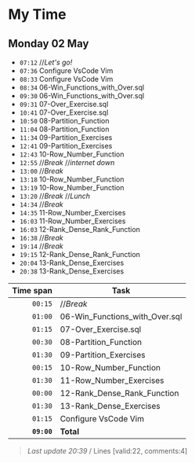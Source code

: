 # My Time

## Monday 02 May

- `07:12` //_Let's go!_
- `07:36` Configure VsCode Vim
- `08:33` Configure VsCode Vim
- `08:34` 06-Win_Functions_with_Over.sql
- `09:30` 06-Win_Functions_with_Over.sql
- `09:31` 07-Over_Exercise.sql
- `10:41` 07-Over_Exercise.sql
- `10:50` 08-Partition_Function
- `11:04` 08-Partition_Function
- `11:34` 09-Partition_Exercises
- `12:41` 09-Partition_Exercises
- `12:43` 10-Row_Number_Function
- `12:55` //_Break_ //_internet down_
- `13:00` //_Break_
- `13:18` 10-Row_Number_Function
- `13:19` 10-Row_Number_Function
- `13:20` //_Break_ //_Lunch_
- `14:34` //_Break_
- `14:35` 11-Row_Number_Exercises
- `16:03` 11-Row_Number_Exercises
- `16:03` 12-Rank_Dense_Rank_Function
- `16:38` //_Break_
- `19:14` //_Break_
- `19:15` 12-Rank_Dense_Rank_Function
- `20:04` 13-Rank_Dense_Exercises
- `20:38` 13-Rank_Dense_Exercises

| Time span          | Task                           |
| -----------------: | ------------------------------ |
|          `00:15`   | //_Break_                      |
|          `01:00`   | 06-Win_Functions_with_Over.sql |
|          `01:15`   | 07-Over_Exercise.sql           |
|          `00:30`   | 08-Partition_Function          |
|          `01:30`   | 09-Partition_Exercises         |
|          `00:15`   | 10-Row_Number_Function         |
|          `01:30`   | 11-Row_Number_Exercises        |
|          `00:00`   | 12-Rank_Dense_Rank_Function    |
|          `01:30`   | 13-Rank_Dense_Exercises        |
|          `01:15`   | Configure VsCode Vim           |
|        **`09:00`** | **Total**                      |

> _Last update 20:39_ / Lines [valid:22, comments:4]



